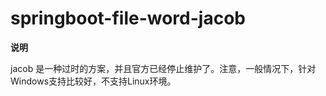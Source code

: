 # springboot-file-word-jacob

**说明**

jacob 是一种过时的方案，并且官方已经停止维护了。注意，一般情况下，针对Windows支持比较好，不支持Linux环境。


